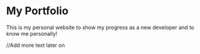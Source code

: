 # My Portfolio

This is my personal website to show my progress as a new developer
and to know me personally!

//Add more text later on